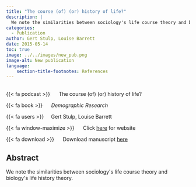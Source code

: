 ```yaml
---
title: "The course (of) (or) history of life?"
description: |
  We note the similarities between sociology's life course theory and biology's life history theory. 
categories:
  - Publication
author: Gert Stulp, Louise Barrett
date: 2015-05-14
toc: true
image: ../../images/new_pub.png
image-alt: New publication
language: 
    section-title-footnotes: References
---
```



<br>
{{< fa podcast >}} &nbsp;&nbsp;&nbsp;&nbsp; The course (of) (or) history of life?

{{< fa book >}} &nbsp;&nbsp;&nbsp;&nbsp; *Demographic Research*

{{< fa users >}} &nbsp;&nbsp;&nbsp; Gert Stulp, Louise Barrett

{{< fa window-maximize >}} &nbsp;&nbsp;&nbsp;&nbsp; Click [here](https://www.demographic-research.org/volumes/vol30/45/letter.htm) for website

{{< fa download >}} &nbsp;&nbsp;&nbsp;&nbsp; Download manuscript [here](https://www.demographic-research.org/volumes/vol30/45/letter.htm)

## Abstract

We note the similarities between sociology's life course theory and biology's life history theory.
